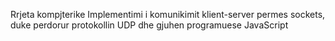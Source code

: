 Rrjeta kompjterike 
Implementimi i komunikimit klient-server permes sockets, duke perdorur protokollin UDP dhe gjuhen programuese JavaScript
